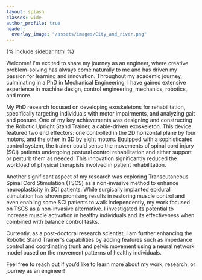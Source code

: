 ```yaml
---
layout: splash
classes: wide
author_profile: true
header:
  overlay_image: "/assets/images/City_and_river.png"
---
```

 
{% include sidebar.html %} 



Welcome! I'm excited to share my journey as an engineer, where creative problem-solving has always come naturally to me and has driven my passion for learning and innovation. Throughout my academic journey, culminating in a PhD in Mechanical Engineering, I have gained extensive experience in machine design, control engineering, mechanics, robotics, and more.  

My PhD research focused on developing exoskeletons for rehabilitation, specifically targeting individuals with motor impairments, and analyzing gait and posture. One of my key achievements was designing and constructing the Robotic Upright Stand Trainer, a cable-driven exoskeleton. This device featured two end effectors: one controlled in the 2D horizontal plane by four motors, and the other in 3D by eight motors. Equipped with a sophisticated control system, the trainer could sense the movements of spinal cord injury (SCI) patients undergoing postural control rehabilitation and either support or perturb them as needed. This innovation significantly reduced the workload of physical therapists involved in patient rehabilitation.

Another significant aspect of my research was exploring Transcutaneous Spinal Cord Stimulation (TSCS) as a non-invasive method to enhance neuroplasticity in SCI patients. While surgically implanted epidural stimulation has shown promising results in restoring muscle control and even enabling some SCI patients to walk independently, my work focused on TSCS as a non-invasive alternative. I investigated its potential to increase muscle activation in healthy individuals and its effectiveness when combined with balance control tasks.

Currently, as a post-doctoral research scientist, I am further enhancing the Robotic Stand Trainer's capabilities by adding features such as impedance control and coordinating trunk and pelvis movement using a neural network model based on the movement patterns of healthy individuals. 

Feel free to reach out if you’d like to learn more about my work, research, or journey as an engineer!
